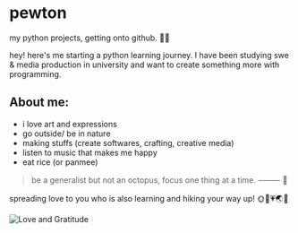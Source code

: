 # pewton
my python projects, getting onto github. 🌿🌸

hey! here's me starting a python learning journey. I have been studying swe & media production in university and want to create something more with programming.

## About me:
- i love art and expressions
- go outside/ be in nature
- making stuffs (create softwares, crafting, creative media)
- listen to music that makes me happy
- eat rice (or panmee)

> be a generalist but not an octopus, focus one thing at a time. ⸻ 🐙

spreading love to you who is also learning and hiking your way up! 🌞🥗💗🌏🌵


![Love and Gratitude](https://i.giphy.com/media/v1.Y2lkPTc5MGI3NjExdXM1Y3p1YncwcTc4ZzducTNsMmtjdzd3YTcybHVqODMwaXhkMGlteiZlcD12MV9pbnRlcm5hbF9naWZfYnlfaWQmY3Q9Zw/Sp7IpE95BqzOU/giphy.gif)
